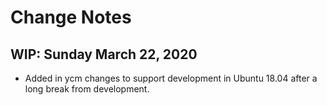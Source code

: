 # Change Notes

## WIP: Sunday March 22, 2020
* Added in ycm changes to support development in Ubuntu 18.04 after a long
  break from development. 
